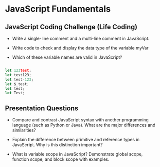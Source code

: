 # JavaScript Fundamentals

## JavaScript Coding Challenge (Life Coding)

- Write a single-line comment and a multi-line comment in JavaScript.

- Write code to check and display the data type of the variable myVar

- Which of these variable names are valid in JavaScript?

```javascript

let 123test;
let test123;
let test-123;
let $_test;
let test;
let Test;

```

## Presentation Questions

- Compare and contrast JavaScript syntax with another programming language (such as Python or Java). What are the major differences and similarities?

- Explain the difference between primitive and reference types in JavaScript. Why is this distinction important?

- What is variable scope in JavaScript? Demonstrate global scope, function scope, and block scope with examples.
